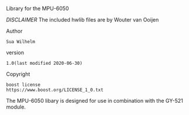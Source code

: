 Library for the MPU-6050 

*DISCLAIMER*
The included hwlib files are by Wouter van Ooijen

Author 

    Sua Wilhelm

version

    1.0(last modified 2020-06-30)

Copyright

    boost license
    https://www.boost.org/LICENSE_1_0.txt

The MPU-6050 libary is designed for use in combination with the GY-521 module.   




